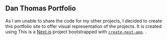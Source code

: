 ## Dan Thomas Portfolio

As I am unable to share the code for my other projects, I decided to create this portfolio site to offer visual representation of the projects. It is created using This is a [Next.js](https://nextjs.org) project bootstrapped with [`create-next-app`](https://nextjs.org/docs/app/api-reference/cli/create-next-app).
.
